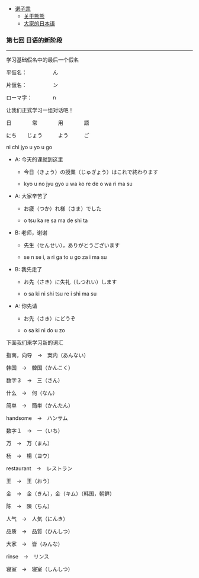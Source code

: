 - [诺子乖](Yi.md)
  - [关于熊熊](bear.md)
  - [大家的日本语](japanese.md)

### 第七回 日语的新阶段

--------------------------------------------------------------

学习基础假名中的最后一个假名

平仮名：　　　　　ん

片仮名：　　　　　ン

ローマ字：　　　　n

让我们正式学习一组对话吧！

日　　　　常　　　　用　　　　語

にち　　じょう　　　よう　　　ご

ni chi   jyo u    yo  u     go

- A: 今天的课就到这里 

  - 今日（きょう）の授業（じゅぎょう）はこれで終わります
  
  - kyo u no jyu gyo u wa ko re de o wa ri ma su

- A: 大家辛苦了

  - お疲（つか）れ様（さま）でした
  
  - o tsu ka re sa ma de shi ta

- B: 老师，谢谢

  - 先生（せんせい），ありがとうございます
  
  - se n se i, a ri ga to u go za i ma su 

- B: 我先走了

  - お先（さき）に失礼（しつれい）します

  - o sa ki ni shi tsu re i shi ma su

- A: 你先请
  
  - お先（さき）にどうぞ

  - o sa ki ni do u zo

下面我们来学习新的词汇

指南，向导　→　案内（あんない）

韩国　→　韓国（かんこく）

数字３　→　三（さん）

什么　→　何（なん）

简单　→　簡単（かんたん）

handsome　→　ハンサム

数字１　→　一（いち）

万　→　万（まん）

杨　→　楊（ヨウ）

restaurant　→　レストラン

王　→　王（おう）

金　→　金（きん），金（キム）（韩国，朝鲜）

陈　→　陳（ちん）

人气　→　人気（にんき）

品质　→　品質（ひんしつ）

大家　→　皆（みんな）

rinse　→　リンス

寝室　→　寝室（しんしつ）
